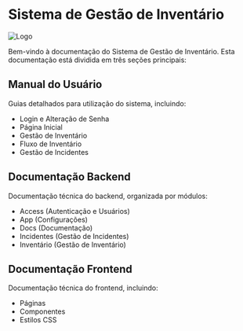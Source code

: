 # Sistema de Gestão de Inventário

![Logo](images/logo_login.svg)

Bem-vindo à documentação do Sistema de Gestão de Inventário. Esta documentação está dividida em três seções principais:

## Manual do Usuário
Guias detalhados para utilização do sistema, incluindo:
- Login e Alteração de Senha
- Página Inicial
- Gestão de Inventário
- Fluxo de Inventário
- Gestão de Incidentes

## Documentação Backend
Documentação técnica do backend, organizada por módulos:
- Access (Autenticação e Usuários)
- App (Configurações)
- Docs (Documentação)
- Incidentes (Gestão de Incidentes)
- Inventário (Gestão de Inventário)

## Documentação Frontend
Documentação técnica do frontend, incluindo:
- Páginas
- Componentes
- Estilos CSS

